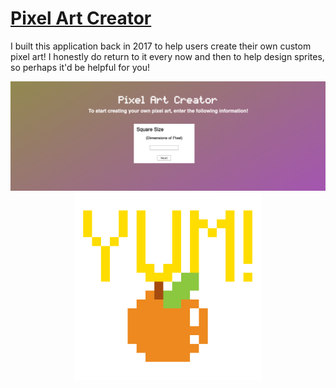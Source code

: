 # [Pixel Art Creator](https://erinachavez.github.io/pixel_art_creator/)

I built this application back in 2017 to help users create their own custom pixel art! I honestly do return to it every now and then to help design sprites, so perhaps it'd be helpful for you!

<p align="center">
  <img src="https://github.com/erinachavez/pixel_art_creator/blob/gh-pages/images/screenshot.png">
  <br />
  <img src="https://github.com/erinachavez/pixel_art_creator/blob/gh-pages/images/yum.png" width="300">
</p>
